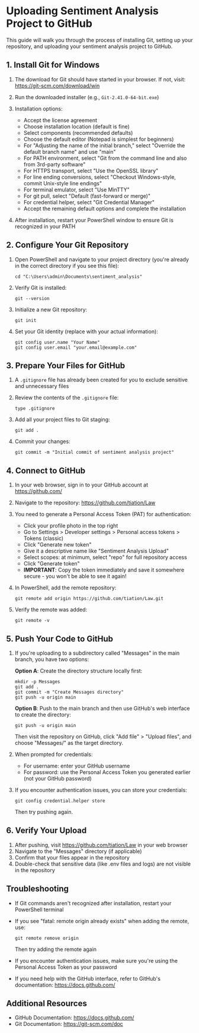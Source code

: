 # Uploading Sentiment Analysis Project to GitHub

This guide will walk you through the process of installing Git, setting up your repository, and uploading your sentiment analysis project to GitHub.

## 1. Install Git for Windows

1. The download for Git should have started in your browser. If not, visit: https://git-scm.com/download/win
2. Run the downloaded installer (e.g., `Git-2.41.0-64-bit.exe`)
3. Installation options:
   - Accept the license agreement
   - Choose installation location (default is fine)
   - Select components (recommended defaults)
   - Choose the default editor (Notepad is simplest for beginners)
   - For "Adjusting the name of the initial branch," select "Override the default branch name" and use "main"
   - For PATH environment, select "Git from the command line and also from 3rd-party software"
   - For HTTPS transport, select "Use the OpenSSL library"
   - For line ending conversions, select "Checkout Windows-style, commit Unix-style line endings"
   - For terminal emulator, select "Use MinTTY"
   - For git pull, select "Default (fast-forward or merge)"
   - For credential helper, select "Git Credential Manager"
   - Accept the remaining default options and complete the installation

4. After installation, restart your PowerShell window to ensure Git is recognized in your PATH

## 2. Configure Your Git Repository

1. Open PowerShell and navigate to your project directory (you're already in the correct directory if you see this file):
   ```
   cd "C:\Users\admin\Documents\sentiment_analysis"
   ```

2. Verify Git is installed:
   ```
   git --version
   ```

3. Initialize a new Git repository:
   ```
   git init
   ```

4. Set your Git identity (replace with your actual information):
   ```
   git config user.name "Your Name"
   git config user.email "your.email@example.com"
   ```

## 3. Prepare Your Files for GitHub

1. A `.gitignore` file has already been created for you to exclude sensitive and unnecessary files

2. Review the contents of the `.gitignore` file:
   ```
   type .gitignore
   ```

3. Add all your project files to Git staging:
   ```
   git add .
   ```

4. Commit your changes:
   ```
   git commit -m "Initial commit of sentiment analysis project"
   ```

## 4. Connect to GitHub

1. In your web browser, sign in to your GitHub account at https://github.com/

2. Navigate to the repository: https://github.com/tiation/Law

3. You need to generate a Personal Access Token (PAT) for authentication:
   - Click your profile photo in the top right
   - Go to Settings > Developer settings > Personal access tokens > Tokens (classic)
   - Click "Generate new token"
   - Give it a descriptive name like "Sentiment Analysis Upload"
   - Select scopes: at minimum, select "repo" for full repository access
   - Click "Generate token"
   - **IMPORTANT**: Copy the token immediately and save it somewhere secure - you won't be able to see it again!

4. In PowerShell, add the remote repository:
   ```
   git remote add origin https://github.com/tiation/Law.git
   ```

5. Verify the remote was added:
   ```
   git remote -v
   ```

## 5. Push Your Code to GitHub

1. If you're uploading to a subdirectory called "Messages" in the main branch, you have two options:

   **Option A**: Create the directory structure locally first:
   ```
   mkdir -p Messages
   git add .
   git commit -m "Create Messages directory"
   git push -u origin main
   ```

   **Option B**: Push to the main branch and then use GitHub's web interface to create the directory:
   ```
   git push -u origin main
   ```
   Then visit the repository on GitHub, click "Add file" > "Upload files", and choose "Messages/" as the target directory.

2. When prompted for credentials:
   - For username: enter your GitHub username
   - For password: use the Personal Access Token you generated earlier (not your GitHub password)

3. If you encounter authentication issues, you can store your credentials:
   ```
   git config credential.helper store
   ```
   Then try pushing again.

## 6. Verify Your Upload

1. After pushing, visit https://github.com/tiation/Law in your web browser
2. Navigate to the "Messages" directory (if applicable)
3. Confirm that your files appear in the repository
4. Double-check that sensitive data (like .env files and logs) are not visible in the repository

## Troubleshooting

- If Git commands aren't recognized after installation, restart your PowerShell terminal
- If you see "fatal: remote origin already exists" when adding the remote, use:
  ```
  git remote remove origin
  ```
  Then try adding the remote again

- If you encounter authentication issues, make sure you're using the Personal Access Token as your password
- If you need help with the GitHub interface, refer to GitHub's documentation: https://docs.github.com/

## Additional Resources

- GitHub Documentation: https://docs.github.com/
- Git Documentation: https://git-scm.com/doc

